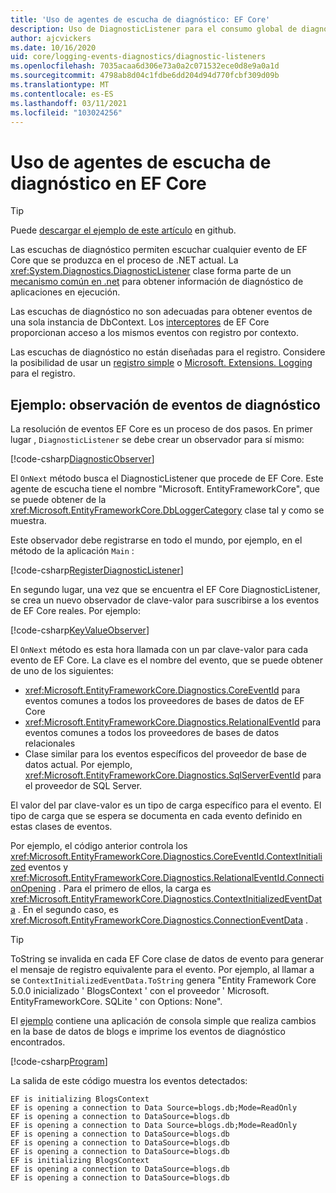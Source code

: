 ```yaml
---
title: 'Uso de agentes de escucha de diagnóstico: EF Core'
description: Uso de DiagnosticListener para el consumo global de diagnósticos de EF Core
author: ajcvickers
ms.date: 10/16/2020
uid: core/logging-events-diagnostics/diagnostic-listeners
ms.openlocfilehash: 7035acaa6d306e73a0a2c071532ece0d8e9a0a1d
ms.sourcegitcommit: 4798ab8d04c1fdbe6dd204d94d770fcbf309d09b
ms.translationtype: MT
ms.contentlocale: es-ES
ms.lasthandoff: 03/11/2021
ms.locfileid: "103024256"
---
```

# <a name="using-diagnostic-listeners-in-ef-core"></a>Uso de agentes de escucha de diagnóstico en EF Core

> [!TIP]
> Puede [descargar el ejemplo de este artículo](https://github.com/dotnet/EntityFramework.Docs/tree/main/samples/core/Miscellaneous/DiagnosticListeners) en github.

Las escuchas de diagnóstico permiten escuchar cualquier evento de EF Core que se produzca en el proceso de .NET actual. La <xref:System.Diagnostics.DiagnosticListener> clase forma parte de un [mecanismo común en .net](https://github.com/dotnet/runtime/blob/master/src/libraries/System.Diagnostics.DiagnosticSource/src/DiagnosticSourceUsersGuide.md) para obtener información de diagnóstico de aplicaciones en ejecución.

Las escuchas de diagnóstico no son adecuadas para obtener eventos de una sola instancia de DbContext. Los [interceptores](xref:core/logging-events-diagnostics/interceptors) de EF Core proporcionan acceso a los mismos eventos con registro por contexto.

Las escuchas de diagnóstico no están diseñadas para el registro. Considere la posibilidad de usar un [registro simple](xref:core/logging-events-diagnostics/simple-logging) o [Microsoft. Extensions. Logging](xref:core/logging-events-diagnostics/extensions-logging) para el registro.

## <a name="example-observing-diagnostic-events"></a>Ejemplo: observación de eventos de diagnóstico

La resolución de eventos EF Core es un proceso de dos pasos. En primer lugar [](/dotnet/standard/events/observer-design-pattern) , `DiagnosticListener` se debe crear un observador para sí mismo:

<!--
public class DiagnosticObserver : IObserver<DiagnosticListener>
{
    public void OnCompleted()
        => throw new NotImplementedException();

    public void OnError(Exception error)
        => throw new NotImplementedException();

    public void OnNext(DiagnosticListener value)
    {
        if (value.Name == DbLoggerCategory.Name) // "Microsoft.EntityFrameworkCore"
        {
            value.Subscribe(new KeyValueObserver());
        }
    }
}
-->
[!code-csharp[DiagnosticObserver](../../../samples/core/Miscellaneous/DiagnosticListeners/Program.cs?name=DiagnosticObserver)]

El `OnNext` método busca el DiagnosticListener que procede de EF Core. Este agente de escucha tiene el nombre "Microsoft. EntityFrameworkCore", que se puede obtener de la <xref:Microsoft.EntityFrameworkCore.DbLoggerCategory> clase tal y como se muestra.

Este observador debe registrarse en todo el mundo, por ejemplo, en el método de la aplicación `Main` :

<!--
        DiagnosticListener.AllListeners.Subscribe(new DiagnosticObserver());
-->
[!code-csharp[RegisterDiagnosticListener](../../../samples/core/Miscellaneous/DiagnosticListeners/Program.cs?name=RegisterDiagnosticListener)]

En segundo lugar, una vez que se encuentra el EF Core DiagnosticListener, se crea un nuevo observador de clave-valor para suscribirse a los eventos de EF Core reales. Por ejemplo:

<!--
public class KeyValueObserver : IObserver<KeyValuePair<string, object>>
{
    public void OnCompleted()
        => throw new NotImplementedException();

    public void OnError(Exception error)
        => throw new NotImplementedException();

    public void OnNext(KeyValuePair<string, object> value)
    {
        if (value.Key == CoreEventId.ContextInitialized.Name)
        {
            var payload = (ContextInitializedEventData)value.Value;
            Console.WriteLine($"EF is initializing {payload.Context.GetType().Name} ");
        }

        if (value.Key == RelationalEventId.ConnectionOpening.Name)
        {
            var payload = (ConnectionEventData)value.Value;
            Console.WriteLine($"EF is opening a connection to {payload.Connection.ConnectionString} ");
        }
    }
}
-->
[!code-csharp[KeyValueObserver](../../../samples/core/Miscellaneous/DiagnosticListeners/Program.cs?name=KeyValueObserver)]

El `OnNext` método es esta hora llamada con un par clave-valor para cada evento de EF Core. La clave es el nombre del evento, que se puede obtener de uno de los siguientes:

* <xref:Microsoft.EntityFrameworkCore.Diagnostics.CoreEventId> para eventos comunes a todos los proveedores de bases de datos de EF Core
* <xref:Microsoft.EntityFrameworkCore.Diagnostics.RelationalEventId> para eventos comunes a todos los proveedores de bases de datos relacionales
* Clase similar para los eventos específicos del proveedor de base de datos actual. Por ejemplo, <xref:Microsoft.EntityFrameworkCore.Diagnostics.SqlServerEventId> para el proveedor de SQL Server.

El valor del par clave-valor es un tipo de carga específico para el evento. El tipo de carga que se espera se documenta en cada evento definido en estas clases de eventos.

Por ejemplo, el código anterior controla los <xref:Microsoft.EntityFrameworkCore.Diagnostics.CoreEventId.ContextInitialized> eventos y <xref:Microsoft.EntityFrameworkCore.Diagnostics.RelationalEventId.ConnectionOpening> . Para el primero de ellos, la carga es <xref:Microsoft.EntityFrameworkCore.Diagnostics.ContextInitializedEventData> . En el segundo caso, es <xref:Microsoft.EntityFrameworkCore.Diagnostics.ConnectionEventData> .

> [!TIP]
> ToString se invalida en cada EF Core clase de datos de evento para generar el mensaje de registro equivalente para el evento. Por ejemplo, al llamar a se `ContextInitializedEventData.ToString` genera "Entity Framework Core 5.0.0 inicializado ' BlogsContext ' con el proveedor ' Microsoft. EntityFrameworkCore. SQLite ' con Options: None".

El [ejemplo](https://github.com/dotnet/EntityFramework.Docs/tree/main/samples/core/Miscellaneous/DiagnosticListeners) contiene una aplicación de consola simple que realiza cambios en la base de datos de blogs e imprime los eventos de diagnóstico encontrados.

<!--
    public static void Main()
    {
        #region RegisterDiagnosticListener
        DiagnosticListener.AllListeners.Subscribe(new DiagnosticObserver());
        #endregion

        using (var context = new BlogsContext())
        {
            context.Database.EnsureDeleted();
            context.Database.EnsureCreated();

            context.Add(
                new Blog
                {
                    Name = "EF Blog",
                    Posts =
                    {
                        new Post { Title = "EF Core 3.1!" },
                        new Post { Title = "EF Core 5.0!" }
                    }
                });

            context.SaveChanges();
        }

        using (var context = new BlogsContext())
        {
            var blog = context.Blogs.Include(e => e.Posts).Single();

            blog.Name = "EF Core Blog";
            context.Remove(blog.Posts.First());
            blog.Posts.Add(new Post { Title = "EF Core 6.0!" });

            context.SaveChanges();
        }
        #endregion
    }
-->
[!code-csharp[Program](../../../samples/core/Miscellaneous/DiagnosticListeners/Program.cs?name=Program)]

La salida de este código muestra los eventos detectados:

```output
EF is initializing BlogsContext
EF is opening a connection to Data Source=blogs.db;Mode=ReadOnly
EF is opening a connection to DataSource=blogs.db
EF is opening a connection to Data Source=blogs.db;Mode=ReadOnly
EF is opening a connection to DataSource=blogs.db
EF is opening a connection to DataSource=blogs.db
EF is opening a connection to DataSource=blogs.db
EF is initializing BlogsContext
EF is opening a connection to DataSource=blogs.db
EF is opening a connection to DataSource=blogs.db
```
